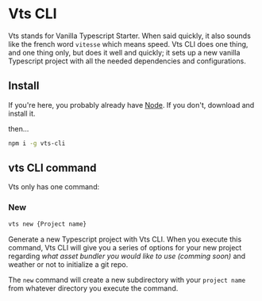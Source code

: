 # Vts CLI

Vts stands for Vanilla Typescript Starter. When said quickly, it also sounds like the french word `vitesse` which means speed. Vts CLI does one thing, and one thing only, but does it well and quickly; it sets up a new vanilla Typescript project with all the needed dependencies and configurations.

## Install

If you're here, you probably already have [Node](https://nodejs.org/en/). If you don't, download and install it.

then...

```bash
npm i -g vts-cli
```

## vts CLI command

Vts only has one command:

### New

```bash
vts new {Project name}
```

Generate a new Typescript project with Vts CLI. When you execute this command, Vts CLI will give you a series of options for your new project regarding *what asset bundler you would like to use (comming soon)* and weather or not to initialize a git repo.

The `new` command will create a new subdirectory with your `project name` from whatever directory you execute the command.